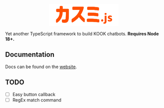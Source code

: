 <p align="center">
  <img height="70" src="./assets/kasumi.png">
</p>

Yet another TypeScript framework to build KOOK chatbots. **Requires Node 18+.**

## Documentation

Docs can be found on the [website](https://kasumi.js.org/).

## TODO

- [ ] Easy button callback
- [ ] RegEx match command
